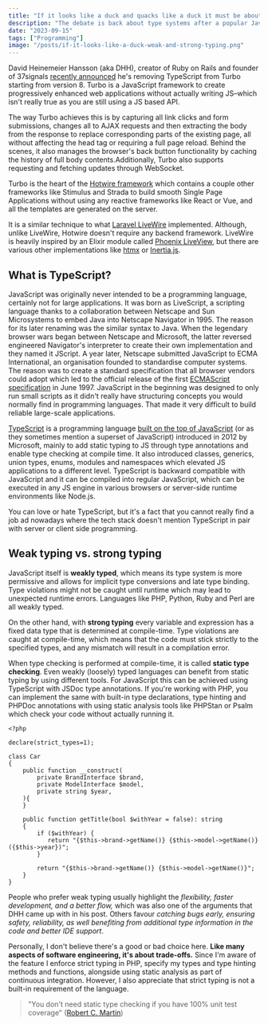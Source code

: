 ```yaml
---
title: "If it looks like a duck and quacks like a duck it must be about typing"
description: "The debate is back about type systems after a popular JavaScript framework removed TypeScript support from its codebase. Let's take a look why typing can be important, what is TypeScript and why we shouldn't dig a grave for Turbo just yet."
date: "2023-09-15"
tags: ["Programming"]
image: "/posts/if-it-looks-like-a-duck-weak-and-strong-typing.png"
---
```


David Heinemeier Hansson (aka DHH), creator of Ruby on Rails and founder of 37signals [recently announced](https://world.hey.com/dhh/turbo-8-is-dropping-typescript-70165c01) he's removing
TypeScript from Turbo starting from version 8. Turbo is a JavaScript framework to create progressively enhanced web
applications without actually writing JS–which isn't really true as you are still using a JS based API.

The way Turbo achieves this is by capturing all link clicks and form submissions, changes all to AJAX requests and then
extracting the body from the response to replace corresponding parts of the existing page, all without affecting the
head tag or requiring a full page reload. Behind the scenes, it also manages the browser's back button functionality by
caching the history of full body contents.Additionally, Turbo also supports requesting and fetching updates through
WebSocket.

Turbo is the heart of the [Hotwire framework](https://hotwired.dev/) which contains a couple other frameworks like Stimulus and Strada to build
smooth Single Page Applications without using any reactive frameworks like React or Vue, and all the templates are
generated on the server.

It is a similar technique to what [Laravel LiveWire](https://laravel-livewire.com/) implemented. Although, unlike LiveWire, Hotwire doesn't require any
backend framework. LiveWire is heavily inspired by an Elixir module called [Phoenix LiveView](https://hexdocs.pm/phoenix_live_view/Phoenix.LiveView.html), but there are various other
implementations like [htmx](https://htmx.org/) or [Inertia.js](https://inertiajs.com/).

## What is TypeScript?

JavaScript was originally never intended to be a programming language, certainly not for large applications. It was born
as LiveScript, a scripting language thanks to a collaboration between Netscape and Sun Microsystems to embed Java into
Netscape Navigator in 1995. The reason for its later renaming was the similar syntax to Java. When the legendary browser
wars began between Netscape and Microsoft, the latter reversed engineered Navigator's interpreter to create their own
implementation and they named it JScript. A year later, Netscape submitted JavaScript to ECMA International, an
organisation founded to standardise computer systems. The reason was to create a standard specification that all browser
vendors could adopt which led to the official release of the first [ECMAScript specification](https://www.ecma-international.org/publications-and-standards/standards/ecma-262/) in June 1997. JavaScript in
the beginning was designed to only run small scripts as it didn't really have structuring concepts you would normally
find in programming languages. That made it very difficult to build reliable large-scale applications.

[TypeScript](https://www.typescriptlang.org/) is a programming language [built on the top of JavaScript](https://hanselminutes.com/340/what-is-typescript-and-why-with-anders-hejlsberg) (or as they sometimes mention a superset of
JavaScript) introduced in 2012 by Microsoft, mainly to add static typing to JS through type annotations and enable type
checking at compile time. It also introduced classes, generics, union types, enums, modules and namespaces which
elevated JS applications to a different level. TypeScript is backward compatible with JavaScript and it can be compiled
into regular JavaScript, which can be executed in any JS engine in various browsers or server-side runtime environments
like Node.js.

You can love or hate TypeScript, but it's a fact that you cannot really find a job ad nowadays where the tech stack
doesn't mention TypeScript in pair with server or client side programming.

## Weak typing vs. strong typing

JavaScript itself is **weakly typed**, which means its type system is more permissive and allows for implicit type
conversions and late type binding. Type violations might not be caught until runtime which may lead to unexpected
runtime errors. Languages like PHP, Python, Ruby and Perl are all weakly typed.

On the other hand, with **strong typing** every variable and expression has a fixed data type that is determined at
compile-time. Type violations are caught at compile-time, which means that the code must stick strictly to the specified
types, and any mismatch will result in a compilation error.

When type checking is performed at compile-time, it is called **static type checking**. Even weakly (loosely) typed languages can
benefit from static typing by using different tools. For JavaScript this can be achieved using TypeScript with JSDoc
type annotations. If you're working with PHP, you can implement the same with built-in type declarations, type hinting
and PHPDoc annotations with using static analysis tools like PHPStan or Psalm which check your code without actually
running it.

```
<?php

declare(strict_types=1);

class Car
{
	public function __construct(
		private BrandInterface $brand,
		private ModelInterface $model,
		private string $year,
	){
	}
	
	public function getTitle(bool $withYear = false): string
	{
		if ($withYear) {
		   return "{$this->brand->getName()} {$this->model->getName()} ({$this->year})";	
		}
		
		return "{$this->brand->getName()} {$this->model->getName()}";
	}
}

```

People who prefer weak typing usually highlight the *flexibility, faster development, and a better flow,* which was also
one of the arguments that DHH came up with in his post. Others favour *catching bugs early, ensuring safety, reliability,
as well benefiting from additional type information in the code and better IDE support*.

Personally, I don't believe there's a good or bad choice here. **Like many aspects of software engineering, it's about
trade-offs.** Since I'm aware of the feature I enforce strict typing in PHP, specify my types and type hinting methods and
functions, alongside using static analysis as part of continuous integration. However, I also appreciate that strict
typing is not a built-in requirement of the language.

> "You don't need static type checking if you have 100% unit test
> coverage" ([Robert C. Martin](https://blog.cleancoder.com/uncle-bob/2016/05/01/TypeWars.html))
